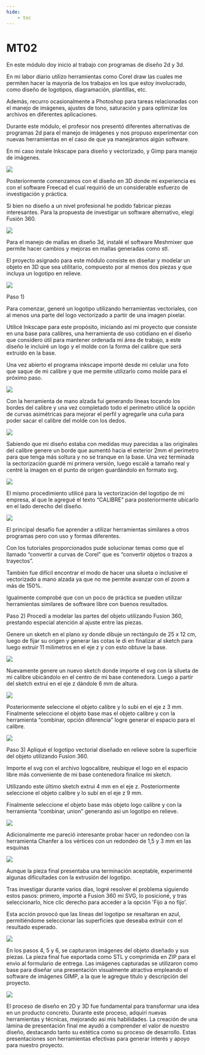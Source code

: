 ```yaml
---
hide:
    - toc
---
```


# MT02

En este módulo doy inicio al trabajo con programas de diseño 2d y 3d.

En mi labor diario utilizo herramientas como Corel draw las cuales me permiten hacer la mayoría de los trabajos en los que estoy involucrado, como diseño de logotipos, diagramación, plantillas, etc. 

Además, recurro ocasionalmente a Photoshop para tareas relacionadas con el manejo de imágenes,  ajustes de tono, saturación y  para optimizar los archivos en diferentes aplicaciones.

Durante este módulo, el  profesor nos presentó diferentes alternativas de programas 2d para el manejo de imágenes y nos propuso experimentar con nuevas herramientas en el caso de que ya manejáramos algún software.

En mi caso instale Inkscape para diseño y vectorizado, y Gimp para manejo de imágenes.


![](../images/mt02/cabezal-inkscape.jpg)



Posteriormente comenzamos con el diseño en 3D donde mi experiencia es con el software  Freecad el cual requirió de un considerable esfuerzo de investigación y práctica. 

Si bien no diseño a un nivel profesional he podido fabricar piezas interesantes.
Para la propuesta de investigar un software alternativo, elegí Fusión 360.


![](../images/mt02/cabezal-fusion.jpg)



Para el manejo de mallas en diseño 3d,  instalé el software Meshmixer que permite hacer cambios y mejoras en mallas generadas como stl. 


El proyecto asignado para este módulo consiste en diseñar y modelar un objeto en 3D que sea utilitario, compuesto por al menos dos piezas y que incluya un logotipo en relieve.



![](../images/mt02/cabezal-calibre2.jpg)



Paso 1)


Para comenzar, generé un logotipo utilizando herramientas vectoriales, con al menos una parte del logo vectorizado a partir de una imagen pixelar.

Utilicé Inkscape para este propósito, iniciando así mi proyecto que consiste en una base para calibres, una herramienta de uso cotidiano en el diseño que considero útil para mantener ordenada mi área de trabajo, a este diseño le incluiré un logo y el molde con la forma del calibre que será extruido en la base.

Una vez abierto el programa inkscape importé desde mi celular una foto que saque de mi calibre y que me permite utilizarlo como molde para el próximo paso.


![](../images/mt02/calibre.jpg)



Con la herramienta de mano alzada fui generando líneas tocando los bordes del calibre y una vez completado todo el perímetro utilicé la opción de curvas asimétricas para mejorar el perfil y agregarle una cuña para poder sacar el calibre del molde con los dedos. 


![](../images/mt02/vectorizado1.jpg)



Sabiendo que mi diseño estaba con medidas muy parecidas a las originales del calibre genere un borde que aumentó hacia el exterior 2mm el perímetro para que tenga más soltura y no se tranque en la base.
Una vez terminada la sectorización guardé mi primera versión, luego escalé a tamaño real y centré la imagen en el punto de origen guardándolo en formato svg.


![](../images/mt02/vectorizado.jpg)



El mismo procedimiento utilicé para la vectorización del logotipo de mi empresa, al que le agregué el texto “CALIBRE” para posteriormente ubicarlo en el lado derecho del diseño.


![](../images/mt02/vectorizadologo.jpg)



El principal desafío fue aprender a utilizar herramientas similares a otros programas pero con uso y formas diferentes. 

Con los tutoriales proporcionados pude solucionar temas como que el llamado “convertir a curvas de Corel” que es “convertir objetos o trazos a trayectos”.

También fue difícil encontrar el modo de hacer una silueta o inclusive el vectorizado a mano alzada ya que no me permite avanzar con el zoom a más de 150%.

Igualmente comprobé que con un poco de práctica se pueden utilizar herramientas similares de software libre con buenos resultados. 


Paso 2)
Procedí a modelar las partes del objeto utilizando Fusion 360, prestando especial atención al ajuste entre las piezas.

Genere un sketch en el plano xy donde dibuje un rectángulo de 25 x 12 cm, luego de fijar su origen y generar las cotas le di en finalizar al sketch para luego extruir 11 milimetros en el eje z y con esto obtuve la base.


![](../images/mt02/base.jpg)



Nuevamente genere un nuevo sketch donde importe el svg con la silueta de mi calibre ubicándolo en el centro de mi base contenedora.
Luego a partir del sketch extrui en el eje z dándole 6 mm de altura.


![](../images/mt02/ext-calibre.jpg)



Posteriormente seleccione el objeto calibre y lo subi en el eje z 3 mm.
Finalmente seleccione el objeto base mas el objeto calibre y con la herramienta “combinar, opción diferencia”  logre generar el espacio para el calibre.


![](../images/mt02/vaciado.jpg)



Paso 3)
Apliqué el logotipo vectorial diseñado en relieve sobre la superficie del objeto utilizando Fusion 360.

Importe el svg con el archivo logocalibre, reubique el logo en el espacio libre más conveniente de mi base contenedora finalice mi sketch.

Utilizando este último sketch extrui 4 mm en el eje z.
Posteriormente seleccione el objeto calibre y lo subí en el eje z 9 mm.


[](../images/mt02/logo2.jpg)



Finalmente seleccione el objeto base más objeto logo calibre y con la herramienta “combinar, union”  generando asi un logotipo en relieve.


![](../images/mt02/terminado.jpg)



Adicionalmente me pareció interesante probar hacer un redondeo con la herramienta Chanfer a los vértices con un redondeo de 1,5 y 3 mm en las esquinas


![](../images/mt02/chanfer2.jpg)



Aunque la pieza final presentaba una terminación aceptable, experimenté algunas dificultades con la extrusión del logotipo.

 Tras investigar durante varios días, logré resolver el problema siguiendo estos pasos: primero, importé a Fusion 360 mi SVG, lo posicioné, y tras seleccionarlo, hice clic derecho para acceder a la opción 'Fijo a no fijo'.

Esta acción provocó que las líneas del logotipo se resaltaran en azul, permitiéndome seleccionar las superficies que deseaba extruir con el resultado esperado.


![](../images/mt02/terminado2.jpg)


En los pasos 4, 5 y 6, se capturaron imágenes del objeto diseñado y sus piezas.
La pieza final fue exportada como STL y comprimida en ZIP para el envìo al formulario de entrega.
Las imágenes capturadas se utilizaron como base para diseñar una presentación visualmente atractiva empleando el software de imágenes GIMP, a la que le agregue título y descripción del proyecto.


![](../images/mt02/presentacion.jpg)


El proceso de diseño en 2D y 3D fue fundamental para transformar una idea en un producto concreto. 
Durante este proceso, adquirí nuevas herramientas y técnicas, mejorando así mis habilidades. La creación de una lámina de presentación final me ayudó a comprender el valor de nuestro diseño, destacando tanto su estética como su proceso de desarrollo. 
Estas presentaciones son herramientas efectivas para generar interés y apoyo para nuestro proyecto.
